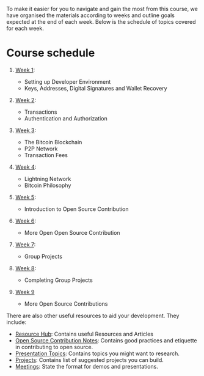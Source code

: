 
To make it easier for you to navigate and gain the most from this course, we have organised the materials according to weeks and outline goals expected at the end of each week. Below is the schedule of topics covered for each week.

# Course schedule

1. [Week 1](./course-schedule/week-1.md): 
    * Setting up Developer Environment
    * Keys, Addresses, Digital Signatures and Wallet Recovery

2. [Week 2](./course-schedule/week-2.md):
    * Transactions
    * Authentication and Authorization

3. [Week 3](./course-schedule/week-3.md):
    * The Bitcoin Blockchain
    * P2P Network
    * Transaction Fees

4. [Week 4](./course-schedule/week-4.md):
    * Lightning Network
    * Bitcoin Philosophy

5. [Week 5](./course-schedule/week-5.md):
    * Introduction to Open Source Contribution

6. [Week 6](./course-schedule/week-6.md):
    * More Open Open Source Contribution

7. [Week 7](./course-schedule/week-7.md):
    * Group Projects

8. [Week 8](./course-schedule/week-8.md):
    * Completing Group Projects

9. [Week 9](./course-schedule/week-9.md)
    * More Open Source Contributions

There are also other useful resources to aid your development. They include:

* [Resource Hub](./resource-hub.md): Contains useful Resources and Articles
* [Open Source Contribution Notes](./open-source-contribution-notes.md): Contains good practices and etiquette in contributing to open source.
* [Presentation Topics](./presentation-topics.md): Contains topics you might want to research.
* [Projects](./projects.md): Contains list of suggested projects you can build.
* [Meetings](./meetings.md): State the format for demos and presentations.
